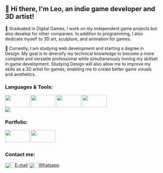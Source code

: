 <h2>👋 Hi there, I'm Leo, an indie game developer and 3D artist!</h2>
<p>💼 Graduated in Digital Games, I work on my independent game projects but also develop for other companies. In addition to programming, I also dedicate myself to 3D art,  sculpture, and animation for games.</p>
<p>🌱 Currently, I am studying web development and starting a degree in Design. My goal is to diversify my technical knowledge to become a more complete and versatile professional while simultaneously honing my skillset in game development. Studying Design will also allow me to improve my skills as a 3D artist for games, enabling me to create better game visuals and aesthetics.</p>

<h3>Languages & Tools:</h3>
<div>
  <img align="center" height="40" width="80" src="https://cdn.simpleicons.org/unity/F2F2F2" />
  <img align="center" height="40" width="80" src="https://cdn.simpleicons.org/blender/F5792A" />
  <img align="center" height="40" width="80" src="https://cdn.simpleicons.org/unrealengine/242B66" />
  <img align="center" height="40" width="80" src="https://cdn.simpleicons.org/react/61DAFB" />
</div>
<img src="https://github-readme-stats.vercel.app/api/top-langs?username=leospadim&layout=compact&theme=transparent&hide=hlsl,shaderlab&langs_count=8&hide_border=true&hide_title=true&card_width=350" />
<br>
<h3>Portfolio:</h3>
<div>
  <a href="https://leospadim.itch.io/"><img align="center" height="40" width="80" src="https://cdn.simpleicons.org/itch.io/FA5C5C" /></a>
  <a href="https://leospadim.artstation.com/"><img align="center" height="40" width="80" src="https://cdn.simpleicons.org/artstation/13AFF0" /></a>
</div>

##

<h3>Contact me:</h3>
<a href="mailto:leospadim@hotmail.com"><img align="center" height="18" width="32" src="https://cdn.simpleicons.org/gmail/EA4335" />E-mail</a>
<a href="https://api.whatsapp.com/send?phone=5514998574325"><img align="center" height="18" width="32" src="https://cdn.simpleicons.org/whatsapp/25D366" />Whatsapp</a>
